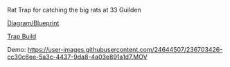 Rat Trap for catching the big rats at 33 Guilden

[Diagram/Blueprint](https://user-images.githubusercontent.com/24644507/236206822-c05da644-13eb-47e3-9aaf-92ebf04b9391.JPG)

[Trap Build](https://user-images.githubusercontent.com/24644507/236220602-a9102789-eb39-4b74-afa7-99f18327377a.JPG)


Demo: https://user-images.githubusercontent.com/24644507/236703426-cc30c6ee-5a3c-4437-9da8-4a03e891a1d7.MOV


